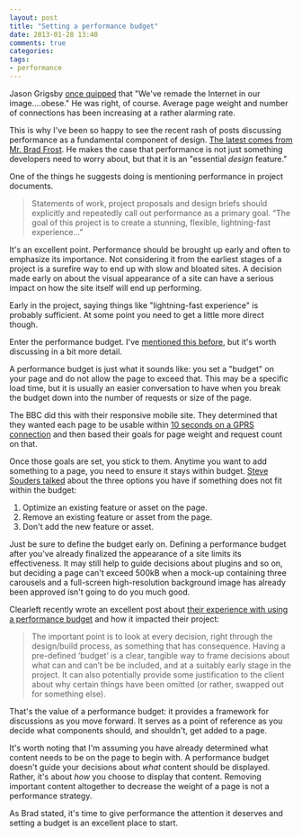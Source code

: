 ```yaml
---
layout: post
title: "Setting a performance budget"
date: 2013-01-28 13:40
comments: true
categories: 
tags: 
- performance
---
```

Jason Grigsby [once quipped](http://www.slideshare.net/grigs/native-is-easy-web-is-essential/51) that "We've remade the Internet in our image….obese." He was right, of course. Average page weight and number of connections has been increasing at a rather alarming rate.

This is why I've been so happy to see the recent rash of posts discussing performance as a fundamental component of design. [The latest comes from Mr. Brad Frost](http://bradfrostweb.com/blog/post/performance-as-design/). He makes the case that performance is not just something developers need to worry about, but that it is an "essential *design* feature."

One of the things he suggests doing is mentioning performance in project documents. 

> Statements of work, project proposals and design briefs should explicitly and repeatedly call out performance as a primary goal. “The goal of this project is to create a stunning, flexible, lightning-fast experience…”

It's an excellent point. Performance should be brought up early and often to emphasize its importance. Not considering it from the earliest stages of a project is a surefire way to end up with slow and bloated sites. A decision made early on about the visual appearance of a site can have a serious impact on how the site itself will end up performing.

Early in the project, saying things like "lightning-fast experience" is probably sufficient. At some point you need to get a little more direct though.

Enter the performance budget. I've [mentioned this before](http://24ways.org/2012/responsive-responsive-design/), but it's worth discussing in a bit more detail.

A performance budget is just what it sounds like: you set a "budget" on your page and do not allow the page to exceed that. This may be a specific load time, but it is usually an easier conversation to have when you break the budget down into the number of requests or size of the page.

The BBC did this with their responsive mobile site. They determined that they wanted each page to be usable within [10 seconds on a GPRS connection](https://speakerdeck.com/tmaslen/moving-swiftly-the-story-of-how-bbc-news-fell-in-love-with-responsive-web-design#63) and then based their goals for page weight and request count on that.

Once those goals are set, you stick to them. Anytime you want to add something to a page, you need to ensure it stays within budget. [Steve Souders talked](http://fsm.bdconf.com/podcast/web-performance) about the three options you have if something does not fit within the budget: 

1. Optimize an existing feature or asset on the page.
2. Remove an existing feature or asset from the page.
3. Don't add the new feature or asset.

Just be sure to define the budget early on. Defining a performance budget after you've already finalized the appearance of a site limits its effectiveness. It may still help to guide decisions about plugins and so on, but deciding a page can't exceed 500kB when a mock-up containing three carousels and a full-screen high-resolution background image has already been approved isn't going to do you much good.

Clearleft recently wrote an excellent post about [their experience with using a performance budget](http://clearleft.com/thinks/responsivedesignonabudget/) and how it impacted their project:

> The important point is to look at every decision, right through the design/build process, as something that has consequence. Having a pre-defined ‘budget’ is a clear, tangible way to frame decisions about what can and can’t be be included, and at a suitably early stage in the project. It can also potentially provide some justification to the client about why certain things have been omitted (or rather, swapped out for something else).

That's the value of a performance budget: it provides a framework for discussions as you move forward. It serves as a point of reference as you decide what components should, and shouldn't, get added to a page.

It's worth noting that I'm assuming you have already determined what content needs to be on the page to begin with. A performance budget doesn't guide your decisions about *what* content should be displayed. Rather, it's about *how* you choose to display that content. Removing important content altogether to decrease the weight of a page is not a performance strategy.

As Brad stated, it's time to give performance the attention it deserves and setting a budget is an excellent place to start.